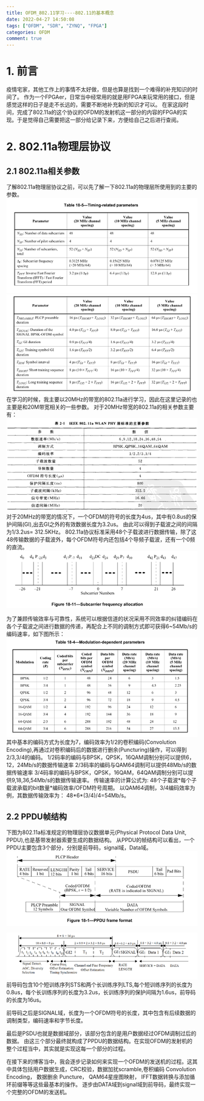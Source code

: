 ```yaml
---
title: OFDM_802.11学习----802.11的基本概念
date: 2022-04-27 14:50:08
tags: ["OFDM", "SDR", "ZYNQ", "FPGA"]
categories: OFDM
comment: true
---
```

# 1. 前言
疫情宅家，其他工作上的事情不太好做，但是也算是找到一个难得的补充知识的时间了。
作为一个FPGAer，日常当中经常用的就是用FPGA来玩常用的接口，但是感觉这样的日子是走不长远的，需要不断地补充新的知识才可以。
在家这段时间，完成了802.11a的这个协议的OFDM的发射机这一部分的内容的FPGA的实现。于是觉得自己需要把这一部分给记录下来，方便给自己之后进行查阅。
<!--more-->
# 2. 802.11a物理层协议

## 2.1 802.11a相关参数
了解802.11a物理层协议之前，可以先了解一下802.11a的物理层所使用到的主要的参数。
![802.11a时序参数1](OFDM-802-11学习-802-11的基本概念/802.11a时序参数1.png)
![802.11a时序参数2](OFDM-802-11学习-802-11的基本概念/802.11a时序参数2.png)
在学习的时候，我主要以20MHz的带宽的802.11a进行学习，因此在这里记录的也主要是和20M带宽相关的一些参数。
对于20MHz带宽的802.11a的相关参数主要有：
![802.11a物理层主要参数.png](OFDM-802-11学习-802-11的基本概念/802.11a物理层主要参数.png)
对于20MHz的带宽的情况下，一个OFDM的符号的长度为4us，其中有0.8us的保护间隔(GI),出去GI之外的有效数据长度为3.2us。
由此可以得到子载波之间的间隔为1/3.2us= 312.5KHz。
802.11a协议标准采用48个子载波进行数据传输，除了这48传输数据的子载波外，每个OFDM符号内还包括4个导频子载波，还有一个0频的直流。
![802.11a子载波](OFDM-802-11学习-802-11的基本概念/802.11a子载波.png)

为了兼顾传输效率与可靠性，系统可以根据信道的状况采用不同效率的纠错编码在各个子载波之间进行数据的传递，再配合上不同的调制方式即可获得6~54Mb/s的编码速率，如下图所示：
![不同调制方式的速率](OFDM-802-11学习-802-11的基本概念/不同调制方式的速率.png)
其中基本的编码方式为长度为7，编码效率为1/2的卷积编码(Convolution Encoding),再通过对卷积编码后的数据进行删余(Puncturing)操作，可以得到2/3,3/4的编码。
1/2码率的编码与BPSK，QPSK，16QAM调制分别可以提供6，12，24Mb/s的数据传输速率
2/3码率的编码与QAM64调制可以提供48Mb/s的数据传输速率
3/4码率的编码与BPSK，QPSK，16QAM，64QAM调制分别可以提供9,18,36,54Mb/s的数据传输速率。
传输速率的计算公式为: 48个子载波\*每个子载波承载的bit数量\*编码效率/OFDM符号周期。
以QAM64调制，3/4编码效率为例，其数据传输效率为：
48\*6\*(3/4)/4=54Mb/s。

## 2.2 PPDU帧结构
下图为802.11a标准规定的物理层协议数据单元(Physical Protocol Data Unit, PPDU),也是基带发射器索要生成的数据结构。
从PPDU的帧结构可以看出，一个PPDU主要包含3个部分，分别是前导码，signal域，Data域。
![PPDU帧结构](OFDM-802-11学习-802-11的基本概念/PPDU帧结构.png)


![PPDU具体结构](OFDM-802-11学习-802-11的基本概念/PPDU具体结构.png)
前导码包含10个短训练序列STS和两个长训练序列LTS,每个短训练序列的长度为0.8us，每个长训练序列的长度为3.2us，长训练序列的保护间隔为1.6us，前导码的长度为16us。

前导码之后是SIGNAL域，长度为一个OFDM符号的长度，其中包含有后续数据的调制类型，编码速率和字节长度。

最后是PSDU也就是数据域部分，该部分包含的是用户数据经过OFDM调制过后的数据。
由这三个部分最终就构成了PPDU的数据结构。在实现OFDM的发射机的整个过程当中，其实就是实现这每一个部分的过程。

在接下来的博客当中，我会逐步记录如何来实现一个OFDM的发送机的过程。这其中具体包括用户数据生成，CRC校验，数据加扰scramble,卷积编码 Convolution Encoding， 数据删余 Puncture， QAM64星座图映射， IFFT数据转换与添加循环前缀等等这些最基本的操作。
逐步由DATA域到signal域到前导码，最终实现一个完整的OFDM的发送机。